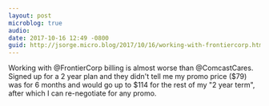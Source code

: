 ```yaml
---
layout: post
microblog: true
audio: 
date: 2017-10-16 12:49 -0800
guid: http://jsorge.micro.blog/2017/10/16/working-with-frontiercorp.html
---
```

Working with @FrontierCorp billing is almost worse than @ComcastCares. Signed up for a 2 year plan and they didn't tell me my promo price ($79) was for 6 months and would go up to $114 for the rest of my "2 year term", after which I can re-negotiate for any promo.

